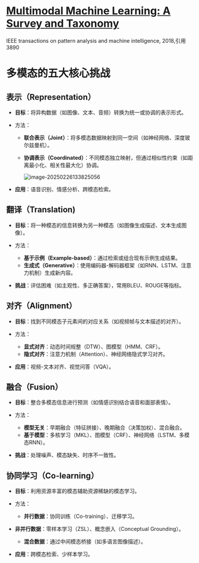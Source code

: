 # [Multimodal Machine Learning:  A Survey and Taxonomy](zotero://select/library/items/YQ3H2HTZ)

IEEE transactions on pattern analysis and machine intelligence, 2018,引用3890

# **多模态的五大核心挑战**

## **表示（Representation）**

- **目标**：将异构数据（如图像、文本、音频）转换为统一或协调的表示形式。

- 方法：

  - **联合表示（Joint）**：将多模态数据映射到同一空间（如神经网络、深度玻尔兹曼机）。

  - **协调表示（Coordinated）**：不同模态独立映射，但通过相似性约束（如距离最小化、相关性最大化）协调。

    ![image-20250226133825056](https://houxiong-pictures.oss-cn-beijing.aliyuncs.com/image-20250226133825056.png)
  
- **应用**：语音识别、情感分析、跨模态检索。

##  **翻译（Translation)**

- **目标**：将一种模态的信息转换为另一种模态（如图像生成描述、文本生成图像）。

- 方法：

  - **基于示例（Example-based）**：通过检索或组合现有示例生成结果。
  - **生成式（Generative）**：使用编码器-解码器框架（如RNN、LSTM、注意力机制）生成新内容。
  
- **挑战**：评估困难（如主观性、多正确答案），常用BLEU、ROUGE等指标。

## **对齐（Alignment）**

- **目标**：找到不同模态子元素间的对应关系（如视频帧与文本描述的对齐）。

- 方法：

  - **显式对齐**：动态时间规整（DTW）、图模型（HMM、CRF）。
  - **隐式对齐**：注意力机制（Attention）、神经网络隐式学习对齐。
  
- **应用**：视频-文本对齐、视觉问答（VQA）。

## **融合（Fusion）**

- **目标**：整合多模态信息进行预测（如情感识别结合语音和面部表情）。

- 方法：

  - **模型无关**：早期融合（特征拼接）、晚期融合（决策加权）、混合融合。
  - **基于模型**：多核学习（MKL）、图模型（CRF）、神经网络（LSTM、多模态RNN）。
  
- **挑战**：处理噪声、模态缺失、时序不一致性。

## **协同学习（Co-learning）**

- **目标**：利用资源丰富的模态辅助资源稀缺的模态学习。

- 方法：

  - **并行数据**：协同训练（Co-training）、迁移学习。
- **非并行数据**：零样本学习（ZSL）、概念嵌入（Conceptual Grounding）。
  - **混合数据**：通过中间模态桥接（如多语言图像描述）。

- **应用**：跨模态检索、少样本学习。